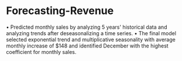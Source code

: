 # Forecasting-Revenue
•	Predicted monthly sales by analyzing 5 years' historical data and analyzing trends after deseasonalizing a time series.
•	The final model selected exponential trend and multiplicative seasonality with average monthly increase of $148 and identified December with the highest coefficient for monthly sales.
